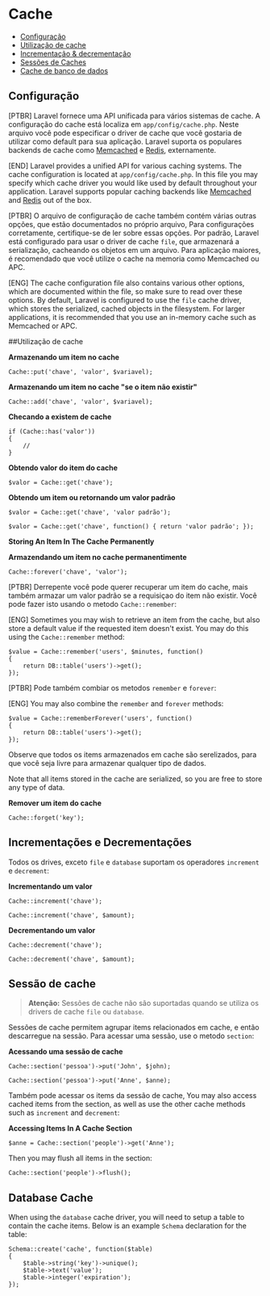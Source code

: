 # Cache

- [Configuração](#configuration)
- [Utilização de cache](#cache-usage)
- [Incrementação & decrementação](#increments-and-decrements)
- [Sessões de Caches](#cache-sections)
- [Cache de banco de dados](#database-cache)

<a name="configuration"></a>
## Configuração

[PTBR]
Laravel fornece uma API unificada para vários sistemas de cache. A configuração do cache está localiza em `app/config/cache.php`. Neste arquivo você pode especificar o driver de cache que você gostaria de utilizar como default para sua aplicação. Laravel suporta os populares backends de cache como [Memcached](http://mencahed.org) e [Redis](http://redis.io), externamente.

[END]
Laravel provides a unified API for various caching systems. The cache configuration is located at `app/config/cache.php`. In this file you may specify which cache driver you would like used by default throughout your application. Laravel supports popular caching backends like [Memcached](http://memcached.org) and [Redis](http://redis.io) out of the box.

[PTBR]
O arquivo de configuração de cache também contém várias outras opções, que estão documentados no próprio arquivo, Para configurações corretamente, certifique-se de ler sobre essas opções. Por padrão, Laravel está  configurado para usar o driver de cache `file`, que armazenará a serialização, cacheando os objetos em um arquivo. Para aplicação maiores, é recomendado que você utilize o cache na memoria como Memcached ou APC.

[ENG]
The cache configuration file also contains various other options, which are documented within the file, so make sure to read over these options. By default, Laravel is configured to use the `file` cache driver, which stores the serialized, cached objects in the filesystem. For larger applications, it is recommended that you use an in-memory cache such as Memcached or APC.


<a name="cache-usage"></a>
##Utilização de cache 

**Armazenando um item no cache**

	Cache::put('chave', 'valor', $variavel);


**Armazenando um item no cache "se o item não existir"**

	Cache::add('chave', 'valor', $variavel);


**Checando a existem de cache**

	if (Cache::has('valor'))
	{
		//
	}


**Obtendo valor do item do cache**

	$valor = Cache::get('chave');


**Obtendo um item ou retornando um valor padrão**


	$valor = Cache::get('chave', 'valor padrão');

	$valor = Cache::get('chave', function() { return 'valor padrão'; });

**Storing An Item In The Cache Permanently**

**Armazendando um item no cache permanentimente**

	Cache::forever('chave', 'valor');
[PTBR]
Derrepente você pode querer recuperar um item do cache, mais também armazar um valor padrão se a requisiçao do item não existir. Você pode fazer isto usando o metodo `Cache::remember`:

[ENG]
Sometimes you may wish to retrieve an item from the cache, but also store a default value if the requested item doesn't exist. You may do this using the `Cache::remember` method:

	$value = Cache::remember('users', $minutes, function()
	{
		return DB::table('users')->get();
	});

[PTBR]
Pode também combiar os metodos `remember` e `forever`:

[ENG]
You may also combine the `remember` and `forever` methods:

	$value = Cache::rememberForever('users', function()
	{
		return DB::table('users')->get();
	});

Observe que todos os items armazenados em cache são serelizados, para que você seja livre para armazenar qualquer tipo de dados.

Note that all items stored in the cache are serialized, so you are free to store any type of data.

**Remover um item do cache**

	Cache::forget('key');

<a name="increments-and-decrements"></a>
## Incrementações e Decrementações

Todos os drives, exceto `file` e `database` suportam os operadores  `increment` e `decrement`:

**Incrementando um valor**

	Cache::increment('chave');

	Cache::increment('chave', $amount);

**Decrementando um valor**

	Cache::decrement('chave');

	Cache::decrement('chave', $amount);

<a name="cache-sections"></a>
## Sessão de cache

> **Atenção:** Sessões de cache não são suportadas quando se utiliza os drivers de cache `file` ou `database`.

Sessões de cache permitem agrupar items relacionados em cache, e então descarregue na sessão. Para acessar uma sessão, use o metodo `section`:


**Acessando uma sessão de cache**

	Cache::section('pessoa')->put('John', $john);

	Cache::section('pessoa')->put('Anne', $anne);

Também pode acessar os items da sessão de cache, 
You may also access cached items from the section, as well as use the other cache methods such as `increment` and `decrement`:

**Accessing Items In A Cache Section**

	$anne = Cache::section('people')->get('Anne');

Then you may flush all items in the section:

	Cache::section('people')->flush();

<a name="database-cache"></a>
## Database Cache

When using the `database` cache driver, you will need to setup a table to contain the cache items. Below is an example `Schema` declaration for the table:

	Schema::create('cache', function($table)
	{
		$table->string('key')->unique();
		$table->text('value');
		$table->integer('expiration');
	});
